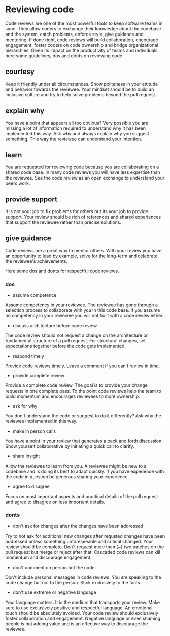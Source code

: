 # Reviewing code

Code reviews are one of the most powerful tools to keep software teams in sync. They allow coders to exchange their knowledge about the codebase and the system, catch problems, enforce style, give guidance and mentoring. If done right, code reviews will build collaboration, encourage engagement, foster coders on code ownership and bridge organizational hierarchies. Given its impact on the productivity of teams and individuals here some guidelines, dos and donts on reviewing code.

## courtesy
Keep it friendly under all circumstances. Show politeness in your attitude and behavior towards the reviewee. Your mindset should be to build an inclusive culture and try to help solve problems beyond the pull request.

## explain why
You have a point that appears all too obvious? Very possible you are missing a lot of information required to understand why it has been implemented this way. Ask why and always explain why you suggest something. This way the reviewee can understand your intention.

## learn
You are requested for reviewing code because you are collaborating on a shared code base. In many code reviews you will have less expertise than the reviewee. See the code review as an open exchange to understand your peers work.

## provide support
It is not your job to fix problems for others but its your job to provide support. Your review should be rich of references and shared experiences that support the reviewee rather than precise solutions.

## give guidance
Code reviews are a great way to mentor others. With your review you have an opportunity to lead by example, solve for the long-term and celebrate the reviewee's achievements.



Here some dos and donts for respectful code reviews.

### dos

- assume competence

Assume competency in your reviewee. The reviewee has gone through a selection process to collaborate with you in this code base. If you assume no competency in your reviewee you will not fix it with a code review either.

- discuss architecture before code review

The code review should not request a change on the architecture or fundamental structure of a pull request. For structural changes, set expectations together before the code gets implemented.

- respond timely

Provide code reviews timely. Leave a comment if you can't review in time.

- provide complete review

Provide a complete code review. The goal is to provide your change requests in one complete pass. To the point code reviews help the team to build momentum and encourages reviewees to more ownership.

- ask for why

You don't understand the code or suggest to do it differently? Ask why the reviewee implemented in this way.

- make in person calls

You have a point in your review that generates a back and forth discussion. Show yourself collaborative by initiating a quick call to clarify.

- share insight

Allow the reviewee to learn from you. A reviewee might be new to a codebase and is doing its best to adapt quickly. If you have experience with the code in question be generous sharing your experience.

- agree to disagree

Focus on most important aspects and practical details of the pull request and agree to disagree on less important details.


### donts

- don't ask for changes after the changes have been addressed

Try to not ask for additional new changes after requsted changes have been addressed unless something unforeseeable and critical changed. Your review should be complete. Don't request more than (~) two patches on the pull request but merge or reject after that. Cascaded code reviews can kill momentum and discourage engagement.

- don't comment on person but the code

Don't include personal messages in code reviews. You are speaking to the code change but not to the person. Stick exclusively to the facts.

- don't use extreme or negative language

Your language matters. It is the medium that transports your review. Make sure to use exclusively positive and respectful language. An emotional touch should be absolutely avoided. Your code review should exclusively foster collaboration and engagement. Negative language or even shaming people is not adding value and is an effective way to discourage the reviewee.

